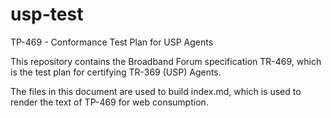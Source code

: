# usp-test

TP-469 - Conformance Test Plan for USP Agents

This repository contains the Broadband Forum specification TR-469, which is the test plan for certifying TR-369 (USP) Agents.

The files in this document are used to build index.md, which is used to render the text of TP-469 for web consumption.
